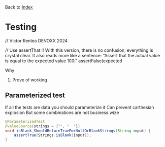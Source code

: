 Back to [Index](0-index.md)

# Testing
// Victor Rentea DEVOXX 2024

// Use assertThat !!
With this version, there is no confusion; everything is crystal clear. It also reads more like a sentence: “Assert that the actual value is equal to the expected value 100.” assertFalse(expected

Why
1. Prove of working


## Parameterized test
If all the tests are data you should parameterize it
Can prevent carthesian explosion
But some combinations are not business wize
```java
@ParameterizedTest
@ValueSource(strings = {"", "  "})
void isBlank_ShouldReturnTrueForNullOrBlankStrings(String input) {
    assertTrue(Strings.isBlank(input));
}
```

